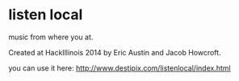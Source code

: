 # listen local
music from where you at.

Created at HackIllinois 2014 by Eric Austin and Jacob Howcroft.


you can use it here:
http://www.destipix.com/listenlocal/index.html